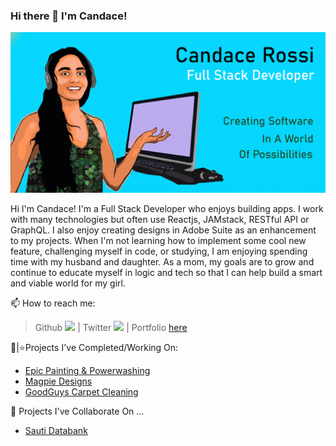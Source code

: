 ### Hi there 👋 I'm Candace! 

![GitHub Logo](/finalgif-githubimage.gif)

Hi I'm Candace! I'm a Full Stack Developer who enjoys building apps. I work with many technologies but often use Reactjs, JAMstack, RESTful API or GraphQL. I also enjoy creating designs in Adobe Suite as an enhancement to my projects. When I'm not learning how to implement some cool new feature, challenging myself in code, or studying, I am enjoying spending time with my husband and daughter. As a mom, my goals are to grow and continue to educate myself in logic and tech so that I can help build a smart and viable world for my girl.   

📫 How to reach me:

  >Github [<img src="https://img.icons8.com/nolan/64/github.png" width="25">](https://github.com/candacerossi) |
  >Twitter [<img src="https://img.icons8.com/nolan/64/twitter.png" width="25">](https://twitter.com/candaceadvances) |
  >Portfolio [here](https://candacerossi.com) 
  
🌟|⭐Projects I've Completed/Working On: 
  - [Epic Painting & Powerwashing](https://epicbeta.netlify.app/)
  - [Magpie Designs](https://netlify/magpiebeta.netlify.app/)
  - [GoodGuys Carpet Cleaning](https://epicbeta.netlify.app/)

👯 Projects I've Collaborate On ...
  - [Sauti Databank](https://sauti.now.sh/)
